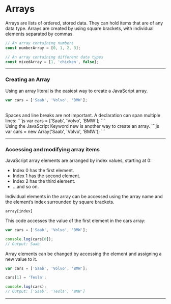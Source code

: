 # Arrays
Arrays are lists of ordered, stored data. They can hold items that are of any data type. Arrays are created by using square brackets, with individual elements separated by commas.


```js
// An array containing numbers
const numberArray = [0, 1, 2, 3];

// An array containing different data types
const mixedArray = [1, 'chicken', false];
```

***

### Creating an Array
Using an array literal is the easiest way to create a JavaScript array.

```js
var cars = ['Saab', 'Volvo', 'BMW'];
```
<br>
Spaces and line breaks are not important. A declaration can span multiple lines:
```js
var cars = ['Saab', 'Volvo', 'BMW'];
```

<br>
Using the JavaScript Keyword new is another way to create an array.
```js
var cars = new Array('Saab', 'Volvo', 'BMW');
```

***

### Accessing and modifying array items
JavaScript array elements are arranged by index values, starting at 0:

- Index 0 has the first element.
- Index 1 has the second element.
- Index 2 has the third element.
- …and so on.

Individual elements in the array can be accessed using the array name and the element’s index surrounded by square brackets.

``array[index]``

This code accesses the value of the first element in the cars array:

```js
var cars = ['Saab', 'Volvo', 'BMW'];

console.log(cars[0]);
// Output: Saab
```
Array elements can be changed by accessing the element and assigning a new value to it.

```js
var cars = ['Saab', 'Volvo', 'BMW'];

cars[1] = 'Tesla';

console.log(cars);
// Output: ['Saab', 'Tesla', 'BMW']
```

***